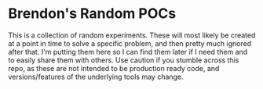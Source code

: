 # Brendon's Random POCs

This is a collection of random experiments. These will most likely be created at a point in time to solve a specific problem, and then pretty much ignored after that. I'm putting them here so I can find them later if I need them and to easily share them with others. Use caution if you stumble across this repo, as these are not intended to be production ready code, and versions/features of the underlying tools may change.
